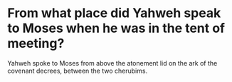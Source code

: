 # From what place did Yahweh speak to Moses when he was in the tent of meeting?

Yahweh spoke to Moses from above the atonement lid on the ark of the covenant decrees, between the two cherubims.
